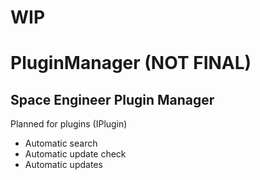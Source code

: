 # WIP
# PluginManager (NOT FINAL)
Space Engineer Plugin Manager
-
Planned for plugins (IPlugin)
- Automatic search
- Automatic update check
- Automatic updates
